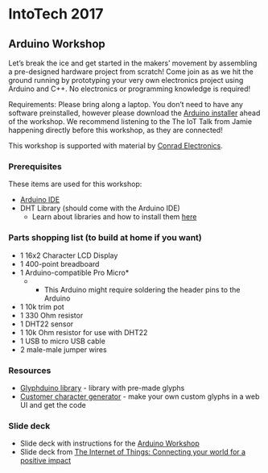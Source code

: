# IntoTech 2017
## Arduino Workshop
Let’s break the ice and get started in the makers’ movement by assembling a pre-designed hardware project from scratch! Come join as as we hit the ground running by prototyping your very own electronics project using Arduino and C++. No electronics or programming knowledge is required! 

Requirements: Please bring along a laptop. You don’t need to have any software preinstalled, however please download the [Arduino installer](https://www.arduino.cc/en/Main/Software) ahead of the workshop. We recommend listening to the The IoT Talk from Jamie happening directly before this workshop, as they are connected! 

This workshop is supported with material by [Conrad Electronics](https://www.conrad.at/).

### Prerequisites
These items are used for this workshop:
- [Arduino IDE](https://www.arduino.cc/en/Main/Software)
- DHT Library (should come with the Arduino IDE)
  - Learn about libraries and how to install them [here](https://www.arduino.cc/en/Guide/Libraries#toc2)

### Parts shopping list (to build at home if you want)
- 1 16x2 Character LCD Display
- 1 400-point breadboard
- 1 Arduino-compatible Pro Micro*
  - * This Arduino might require soldering the header pins to the Arduino
- 1 10k trim pot
- 1 330 Ohm resistor
- 1 DHT22 sensor
- 1 10k Ohm resistor for use with DHT22
- 1 USB to micro USB cable
- 2 male-male jumper wires

### Resources
- [Glyphduino library](http://rastating.github.io/Glyphduino/) - library with pre-made glyphs
- [Customer character generator](http://fusion94.org/lcdchargen/) - make your own custom glyphs in a web UI and get the code

### Slide deck
- Slide deck with instructions for the [Arduino Workshop](https://speakerdeck.com/allthedoll/intotech-vienna-2017-arduino-workshop#)
- Slide deck from [The Internet of Things: Connecting your world for a positive impact](https://speakerdeck.com/allthedoll/the-internet-of-things-connecting-your-world-for-a-positive-impact#)

